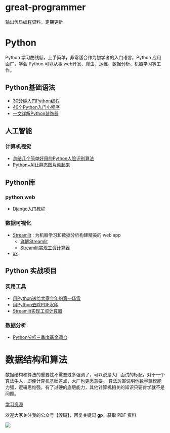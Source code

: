 # great-programmer

输出优质编程资料，定期更新

# Python

Python 学习曲线低，上手简单，非常适合作为初学者的入门语言。Python 应用面广，学会 Python
可以从事 web开发、爬虫、运维、数据分析、机器学习等工作。

[comment]: <> (* [Python 基础语法]&#40;#Python基础语法&#41;)

[comment]: <> (* [人工智能]&#40;#人工智能&#41;)

[comment]: <> (* [Python库]&#40;#Python库&#41;)

## Python基础语法
* [30分钟入门Python编程](https://mp.weixin.qq.com/s/4u2-IpPkOm0yI5PzT60--Q)
* [40个Python入门小程序](https://mp.weixin.qq.com/s/FxQGQ0Z507k1UCrZyJbeKA)
* [一文详解Python装饰器](https://mp.weixin.qq.com/s/Kr5eGyELGcsoRcUBvJlrbA)

## 人工智能
### 计算机视觉
* [总结几个简单好用的Python人脸识别算法](https://mp.weixin.qq.com/s/3BgDld9hILPLCIlyysZs6Q)
* [Python+AI让静态图片动起来](https://mp.weixin.qq.com/s/ttzZSpQjzjihwANXei88lA)


## Python库

### python web
* [Django入门教程](https://mp.weixin.qq.com/s/uVrgMJxHSOA00OdqpmzF1Q)

### 数据可视化
* [Streamlit](https://docs.streamlit.io/) : 为机器学习和数据分析构建精美的 web app
  * [详解Streamlit](https://mp.weixin.qq.com/s/Kr5eGyELGcsoRcUBvJlrbA)
  * [Streamlit实现工资计算器](https://mp.weixin.qq.com/s/4unG1BHVQDLdk9TJHYauVw)
* [xx]()
  
## Python 实战项目

### 实用工具

* [用Python送给大家今年的第一场雪](https://mp.weixin.qq.com/s/ZBHhmMIOu6gIYmx39C6wcA)
* [用Python去除PDF水印](https://mp.weixin.qq.com/s/fiikFM_r7XqpoAKbCBVQTg)
* [Streamlit实现工资计算器](https://mp.weixin.qq.com/s/4unG1BHVQDLdk9TJHYauVw)

### 数据分析

* [Python分析三季度基金调仓](https://mp.weixin.qq.com/s/tIUds6D7ZUzTwFqm3rsIkw)

# 数据结构和算法

数据结构和算法的重要性不需要过多强调了，可以说是大厂面试的标配。对于一个算法牛人，即便计算机基础差点，大厂也更愿意要。
算法厉害说明他数学建模能力强，逻辑思维强，有了过硬的底层能力，其他计算机相关的知识只要肯学就不是问题。

[学习资源](数据结构和算法/README.md)

欢迎大家关注我的公众号【渡码】，回复关键词 **gp**，获取 PDF 资料

![](https://github.com/duma-repo/great-programmer/blob/master/%E5%85%AC%E4%BC%97%E5%8F%B7/duma.jpg?raw=true)
  
  